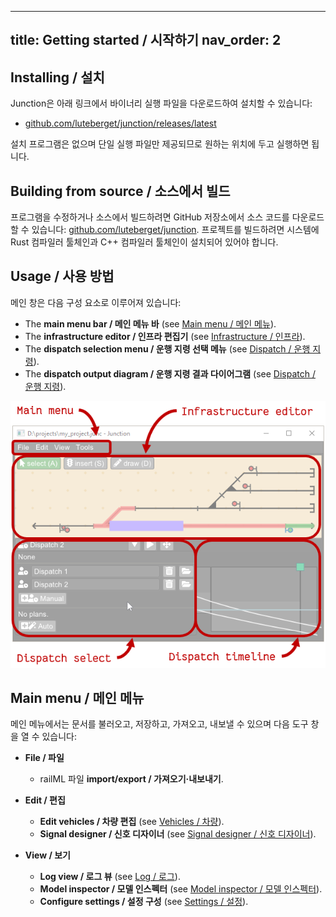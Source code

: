 ---

title: Getting started / 시작하기
nav\_order: 2
-------------

## Installing / 설치

Junction은 아래 링크에서 바이너리 실행 파일을 다운로드하여 설치할 수 있습니다:

* [github.com/luteberget/junction/releases/latest](https://github.com/luteberget/junction/releases/latest)

설치 프로그램은 없으며 단일 실행 파일만 제공되므로 원하는 위치에 두고 실행하면 됩니다.

## Building from source / 소스에서 빌드

프로그램을 수정하거나 소스에서 빌드하려면 GitHub 저장소에서 소스 코드를 다운로드할 수 있습니다:
[github.com/luteberget/junction](https://github.com/luteberget/junction).
프로젝트를 빌드하려면 시스템에 Rust 컴파일러 툴체인과 C++ 컴파일러 툴체인이 설치되어 있어야 합니다.

## Usage / 사용 방법

메인 창은 다음 구성 요소로 이루어져 있습니다:

* The **main menu bar / 메인 메뉴 바** (see [Main menu / 메인 메뉴](#mainmenu)).
* The **infrastructure editor / 인프라 편집기** (see [Infrastructure / 인프라](infrastructure.md)).
* The **dispatch selection menu / 운행 지령 선택 메뉴** (see [Dispatch / 운행 지령](dispatch.md)).
* The **dispatch output diagram / 운행 지령 결과 다이어그램** (see [Dispatch / 운행 지령](dispatch.md)).

![Junction main window overview / Junction 메인 창 개요](imgs/window_overview.png)

## <a name="mainmenu"></a>Main menu / 메인 메뉴

메인 메뉴에서는 문서를 불러오고, 저장하고, 가져오고, 내보낼 수 있으며
다음 도구 창을 열 수 있습니다:

* **File / 파일**

  * railML 파일 **import/export / 가져오기·내보내기**.
* **Edit / 편집**

  * **Edit vehicles / 차량 편집** (see [Vehicles / 차량](vehicles.md)).
  * **Signal designer / 신호 디자이너** (see [Signal designer / 신호 디자이너](signaldesigner.md)).
* **View / 보기**

  * **Log view / 로그 뷰** (see [Log / 로그](log.md)).
  * **Model inspector / 모델 인스펙터** (see [Model inspector / 모델 인스펙터](modelinspector.md)).
  * **Configure settings / 설정 구성** (see [Settings / 설정](settings.md)).
